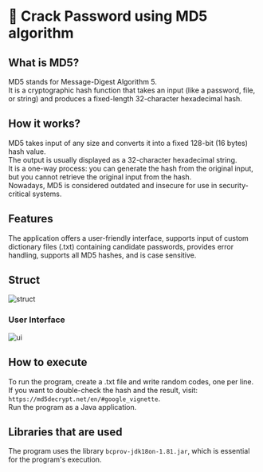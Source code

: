 # 🔐 Crack Password using MD5 algorithm

## What is MD5?

MD5 stands for Message-Digest Algorithm 5.  
It is a cryptographic hash function that takes an input (like a password, file, or string) and produces a fixed-length 32-character hexadecimal hash.

## How it works?

MD5 takes input of any size and converts it into a fixed 128-bit (16 bytes) hash value.  
The output is usually displayed as a 32-character hexadecimal string.  
It is a one-way process: you can generate the hash from the original input, but you cannot retrieve the original input from the hash.  
Nowadays, MD5 is considered outdated and insecure for use in security-critical systems.


## Features

The application offers a user-friendly interface, supports input of custom dictionary files (.txt) containing candidate passwords, provides error handling, supports all MD5 hashes, and is case sensitive.

## Struct

![struct](https://github.com/user-attachments/assets/b8d04aa4-0298-42b3-92c0-a79c923d912a)

### User Interface

![ui](https://github.com/user-attachments/assets/0f81f349-7ff1-4732-9ef4-9ffc3bfc122c)

## How to execute

To run the program, create a .txt file and write random codes, one per line.  
If you want to double-check the hash and the result, visit: `https://md5decrypt.net/en/#google_vignette`.  
Run the program as a Java application.

## Libraries that are used

The program uses the library `bcprov-jdk18on-1.81.jar`, which is essential for the program's execution.
